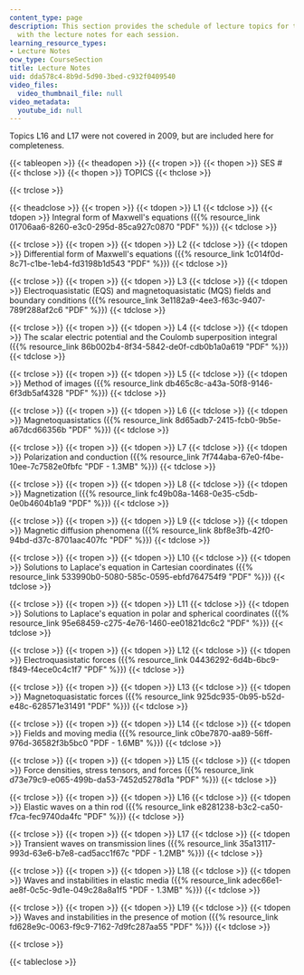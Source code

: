 ```yaml
---
content_type: page
description: This section provides the schedule of lecture topics for the course along
  with the lecture notes for each session.
learning_resource_types:
- Lecture Notes
ocw_type: CourseSection
title: Lecture Notes
uid: dda578c4-8b9d-5d90-3bed-c932f0409540
video_files:
  video_thumbnail_file: null
video_metadata:
  youtube_id: null
---
```


Topics L16 and L17 were not covered in 2009, but are included here for completeness.

{{< tableopen >}}
{{< theadopen >}}
{{< tropen >}}
{{< thopen >}}
SES #
{{< thclose >}}
{{< thopen >}}
TOPICS
{{< thclose >}}

{{< trclose >}}

{{< theadclose >}}
{{< tropen >}}
{{< tdopen >}}
L1
{{< tdclose >}}
{{< tdopen >}}
Integral form of Maxwell's equations ({{% resource_link 01706aa6-8260-e3c0-295d-85ca927c0870 "PDF" %}})
{{< tdclose >}}

{{< trclose >}}
{{< tropen >}}
{{< tdopen >}}
L2
{{< tdclose >}}
{{< tdopen >}}
Differential form of Maxwell's equations ({{% resource_link 1c014f0d-8c71-c1be-1eb4-fd3198b1d543 "PDF" %}})
{{< tdclose >}}

{{< trclose >}}
{{< tropen >}}
{{< tdopen >}}
L3
{{< tdclose >}}
{{< tdopen >}}
Electroquasistatic (EQS) and magnetoquasistatic (MQS) fields and boundary conditions ({{% resource_link 3e1182a9-4ee3-f63c-9407-789f288af2c6 "PDF" %}})
{{< tdclose >}}

{{< trclose >}}
{{< tropen >}}
{{< tdopen >}}
L4
{{< tdclose >}}
{{< tdopen >}}
The scalar electric potential and the Coulomb superposition integral ({{% resource_link 86b002b4-8f34-5842-de0f-cdb0b1a0a619 "PDF" %}})
{{< tdclose >}}

{{< trclose >}}
{{< tropen >}}
{{< tdopen >}}
L5
{{< tdclose >}}
{{< tdopen >}}
Method of images ({{% resource_link db465c8c-a43a-50f8-9146-6f3db5af4328 "PDF" %}})
{{< tdclose >}}

{{< trclose >}}
{{< tropen >}}
{{< tdopen >}}
L6
{{< tdclose >}}
{{< tdopen >}}
Magnetoquasistatics ({{% resource_link 8d65adb7-2415-fcb0-9b5e-a67dcd66356b "PDF" %}})
{{< tdclose >}}

{{< trclose >}}
{{< tropen >}}
{{< tdopen >}}
L7
{{< tdclose >}}
{{< tdopen >}}
Polarization and conduction ({{% resource_link 7f744aba-67e0-f4be-10ee-7c7582e0fbfc "PDF - 1.3MB" %}})
{{< tdclose >}}

{{< trclose >}}
{{< tropen >}}
{{< tdopen >}}
L8
{{< tdclose >}}
{{< tdopen >}}
Magnetization ({{% resource_link fc49b08a-1468-0e35-c5db-0e0b4604b1a9 "PDF" %}})
{{< tdclose >}}

{{< trclose >}}
{{< tropen >}}
{{< tdopen >}}
L9
{{< tdclose >}}
{{< tdopen >}}
Magnetic diffusion phenomena ({{% resource_link 8bf8e3fb-42f0-94bd-d37c-8701aac407fc "PDF" %}})
{{< tdclose >}}

{{< trclose >}}
{{< tropen >}}
{{< tdopen >}}
L10
{{< tdclose >}}
{{< tdopen >}}
Solutions to Laplace's equation in Cartesian coordinates ({{% resource_link 533990b0-5080-585c-0595-ebfd764754f9 "PDF" %}})
{{< tdclose >}}

{{< trclose >}}
{{< tropen >}}
{{< tdopen >}}
L11
{{< tdclose >}}
{{< tdopen >}}
Solutions to Laplace's equation in polar and spherical coordinates ({{% resource_link 95e68459-c275-4e76-1460-ee01821dc6c2 "PDF" %}})
{{< tdclose >}}

{{< trclose >}}
{{< tropen >}}
{{< tdopen >}}
L12
{{< tdclose >}}
{{< tdopen >}}
Electroquasistatic forces ({{% resource_link 04436292-6d4b-6bc9-f849-f4ece0c4c1f7 "PDF" %}})
{{< tdclose >}}

{{< trclose >}}
{{< tropen >}}
{{< tdopen >}}
L13
{{< tdclose >}}
{{< tdopen >}}
Magnetoquasistatic forces ({{% resource_link 925dc935-0b95-b52d-e48c-628571e31491 "PDF" %}})
{{< tdclose >}}

{{< trclose >}}
{{< tropen >}}
{{< tdopen >}}
L14
{{< tdclose >}}
{{< tdopen >}}
Fields and moving media ({{% resource_link c0be7870-aa89-56ff-976d-36582f3b5bc0 "PDF - 1.6MB" %}})
{{< tdclose >}}

{{< trclose >}}
{{< tropen >}}
{{< tdopen >}}
L15
{{< tdclose >}}
{{< tdopen >}}
Force densities, stress tensors, and forces ({{% resource_link d73e79c9-e065-499b-da53-7452d5278d1a "PDF" %}})
{{< tdclose >}}

{{< trclose >}}
{{< tropen >}}
{{< tdopen >}}
L16
{{< tdclose >}}
{{< tdopen >}}
Elastic waves on a thin rod ({{% resource_link e8281238-b3c2-ca50-f7ca-fec9740da4fc "PDF" %}})
{{< tdclose >}}

{{< trclose >}}
{{< tropen >}}
{{< tdopen >}}
L17
{{< tdclose >}}
{{< tdopen >}}
Transient waves on transmission lines ({{% resource_link 35a13117-993d-63e6-b7e8-cad5acc1f67c "PDF - 1.2MB" %}})
{{< tdclose >}}

{{< trclose >}}
{{< tropen >}}
{{< tdopen >}}
L18
{{< tdclose >}}
{{< tdopen >}}
Waves and instabilities in elastic media ({{% resource_link adec66e1-ae8f-0c5c-9d1e-049c28a8a1f5 "PDF - 1.3MB" %}})
{{< tdclose >}}

{{< trclose >}}
{{< tropen >}}
{{< tdopen >}}
L19
{{< tdclose >}}
{{< tdopen >}}
Waves and instabilities in the presence of motion ({{% resource_link fd628e9c-0063-f9c9-7162-7d9fc287aa55 "PDF" %}})
{{< tdclose >}}

{{< trclose >}}

{{< tableclose >}}